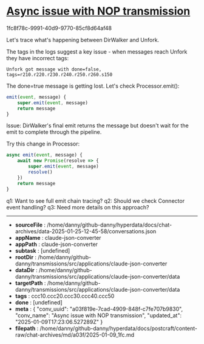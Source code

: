 # [Async issue with NOP transmission](https://claude.ai/chat/a03f819e-7cad-4909-848f-c7fe707b9830)

1fc8f78c-9991-40d9-9770-85cf8d64af48

 Let's trace what's happening between DirWalker and Unfork. 

The tags in the logs suggest a key issue - when messages reach Unfork they have incorrect tags:
```
Unfork got message with done=false, tags=r210.r220.r230.r240.r250.r260.s150
```

The done=true message is getting lost. Let's check Processor.emit():

```javascript
emit(event, message) {
    super.emit(event, message)
    return message
}
```

Issue: DirWalker's final emit returns the message but doesn't wait for the emit to complete through the pipeline.

Try this change in Processor:
```javascript 
async emit(event, message) {
    await new Promise(resolve => {
        super.emit(event, message)
        resolve()
    })
    return message  
}
```

q1: Want to see full emit chain tracing?
q2: Should we check Connector event handling?
q3: Need more details on this approach?

---

* **sourceFile** : /home/danny/github-danny/hyperdata/docs/chat-archives/data-2025-01-25-12-45-58/conversations.json
* **appName** : claude-json-converter
* **appPath** : claude-json-converter
* **subtask** : [undefined]
* **rootDir** : /home/danny/github-danny/transmissions/src/applications/claude-json-converter
* **dataDir** : /home/danny/github-danny/transmissions/src/applications/claude-json-converter/data
* **targetPath** : /home/danny/github-danny/transmissions/src/applications/claude-json-converter/data
* **tags** : ccc10.ccc20.ccc30.ccc40.ccc50
* **done** : [undefined]
* **meta** : {
  "conv_uuid": "a03f819e-7cad-4909-848f-c7fe707b9830",
  "conv_name": "Async issue with NOP transmission",
  "updated_at": "2025-01-09T17:23:06.527289Z"
}
* **filepath** : /home/danny/github-danny/hyperdata/docs/postcraft/content-raw/chat-archives/md/a03f/2025-01-09_1fc.md